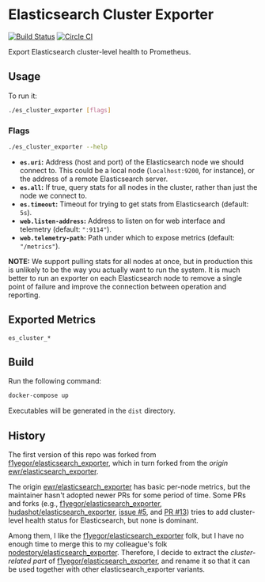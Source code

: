 Elasticsearch Cluster Exporter
===

[![Build Status](https://travis-ci.org/William-Yeh/es_cluster_exporter.svg?branch=master)](https://travis-ci.org/William-Yeh/es_cluster_exporter) [![Circle CI](https://circleci.com/gh/William-Yeh/es_cluster_exporter.svg?style=shield)](https://circleci.com/gh/William-Yeh/es_cluster_exporter)


Export Elasticsearch cluster-level health to Prometheus.



## Usage

To run it:

```bash
./es_cluster_exporter [flags]
```


### Flags

```bash
./es_cluster_exporter --help
```

* __`es.uri`:__ Address (host and port) of the Elasticsearch node we should
    connect to. This could be a local node (`localhost:9200`, for instance), or
    the address of a remote Elasticsearch server.
* __`es.all`:__ If true, query stats for all nodes in the cluster,
    rather than just the node we connect to.
* __`es.timeout`:__ Timeout for trying to get stats from Elasticsearch (default: `5s`).
* __`web.listen-address`:__ Address to listen on for web interface and telemetry (default: `":9114"`).
* __`web.telemetry-path`:__ Path under which to expose metrics (default: `"/metrics"`).

__NOTE:__ We support pulling stats for all nodes at once, but in production
this is unlikely to be the way you actually want to run the system. It is much
better to run an exporter on each Elasticsearch node to remove a single point
of failure and improve the connection between operation and reporting.


## Exported Metrics

`es_cluster_*`


## Build

Run the following command:

```bash
docker-compose up
```

Executables will be generated in the `dist` directory.



## History

The first version of this repo was forked from [f1yegor/elasticsearch_exporter](https://github.com/f1yegor/elasticsearch_exporter), which in turn forked from the *origin* [ewr/elasticsearch_exporter](https://github.com/ewr/elasticsearch_exporter).

The origin [ewr/elasticsearch_exporter](https://github.com/ewr/elasticsearch_exporter) has basic per-node metrics, but the maintainer hasn't adopted newer PRs for some period of time. Some PRs and forks (e.g., [f1yegor/elasticsearch_exporter](https://github.com/f1yegor/elasticsearch_exporter), [hudashot/elasticsearch_exporter](hudashot/elasticsearch_exporter), [issue #5](https://github.com/ewr/elasticsearch_exporter/issues/5), and [PR #13](https://github.com/ewr/elasticsearch_exporter/pull/13)) tries to add cluster-level health status for Elasticsearch, but none is dominant.

Among them, I like the [f1yegor/elasticsearch_exporter](https://github.com/f1yegor/elasticsearch_exporter) folk, but I have no enough time to merge this to my colleague's folk [nodestory/elasticsearch_exporter](https://github.com/nodestory/elasticsearch_exporter). Therefore, I decide to extract the *cluster-related part* of [f1yegor/elasticsearch_exporter](https://github.com/f1yegor/elasticsearch_exporter), and rename it so that it can be used together with other elasticsearch_exporter variants.